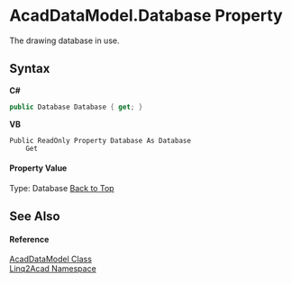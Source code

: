 # AcadDataModel.Database Property 
 

The drawing database in use.

## Syntax

**C#**<br />
``` C#
public Database Database { get; }
```

**VB**<br />
``` VB
Public ReadOnly Property Database As Database
	Get
```


#### Property Value
Type: Database
<a href="#AcadDataModelDatabase-Property">Back to Top</a>

## See Also


#### Reference
<a href="T_Linq2Acad_AcadDataModel.md#AcadDataModel-Class">AcadDataModel Class</a><br /><a href="N_Linq2Acad.md#Linq2Acad-Namespace">Linq2Acad Namespace</a><br />
